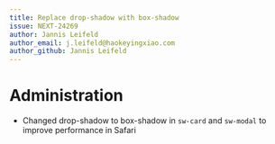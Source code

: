 ```yaml
---
title: Replace drop-shadow with box-shadow
issue: NEXT-24269
author: Jannis Leifeld
author_email: j.leifeld@haokeyingxiao.com
author_github: Jannis Leifeld
---
```

# Administration
* Changed drop-shadow to box-shadow in `sw-card` and `sw-modal` to improve performance in Safari
